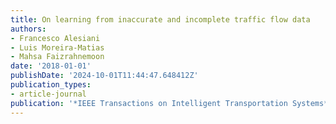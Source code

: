 ```yaml
---
title: On learning from inaccurate and incomplete traffic flow data
authors:
- Francesco Alesiani
- Luis Moreira-Matias
- Mahsa Faizrahnemoon
date: '2018-01-01'
publishDate: '2024-10-01T11:44:47.648412Z'
publication_types:
- article-journal
publication: '*IEEE Transactions on Intelligent Transportation Systems*'
---
```

